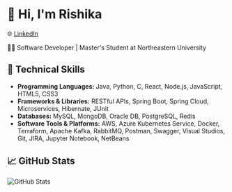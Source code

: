 # 👋 Hi, I'm Rishika

🌐 [LinkedIn](https://www.linkedin.com/in/rishikabhat)  

👩‍💻 Software Developer | Master's Student at Northeastern University

## 🔧 Technical Skills

- **Programming Languages:** Java, Python, C, React, Node.js, JavaScript, HTML5, CSS3
- **Frameworks & Libraries:** RESTful APIs, Spring Boot, Spring Cloud, Microservices, Hibernate, JUnit
- **Databases:** MySQL, MongoDB, Oracle DB, PostgreSQL, Redis
- **Software Tools & Platforms:** AWS, Azure Kubernetes Service, Docker, Terraform, Apache Kafka, RabbitMQ, Postman, Swagger, Visual Studios, Git, JIRA, Jupyter Notebook, NetBeans

## 📈 GitHub Stats
![GitHub Stats](https://github-readme-stats.vercel.app/api?username=RishikaBhatKuthyar&show_icons=true&theme=radical)



